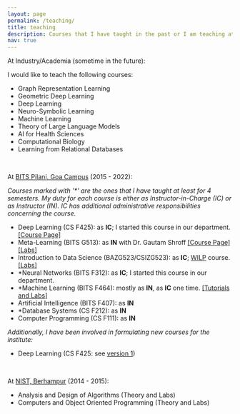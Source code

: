 ```yaml
---
layout: page
permalink: /teaching/
title: teaching
description: Courses that I have taught in the past or I am teaching at present.
nav: true
---
```


At Industry/Academia (sometime in the future):

I would like to teach the following courses:

 - Graph Representation Learning
 - Geometric Deep Learning
 - Deep Learning
 - Neuro-Symbolic Learning
 - Machine Learning
 - Theory of Large Language Models
 - AI for Health Sciences
 - Computational Biology
 - Learning from Relational Databases

<br/>

At <a rel="external nofollow" href="https://www.bits-pilani.ac.in/goa/ComputerScienceInformationsSystems/ComputerScienceandInformationSystems" target="_blank">BITS Pilani, Goa Campus</a> (2015 - 2022):

*Courses marked with '\*' are the ones that I have taught at least for 4 semesters. My duty for each course is either as Instructor-in-Charge (IC) or as Instructor (IN). IC has additional administrative responsibilities concerning the course.*

 - Deep Learning (CS F425): as **IC**; I started this course in our department. <a rel="external nofollow" href="https://github.com/tirtharajdash/CS-F425_Deep-Learning" target="_blank">[Course Page]</a>
 - Meta-Learning (BITS G513): as **IN** with Dr. Gautam Shroff <a rel="external nofollow" href="https://sites.google.com/view/meta-learning-2021/home" target="_blank">[Course Page]</a><a rel="external nofollow" href="https://github.com/tirtharajdash/BITS-G513_MetaLearning" target="_blank">[Labs]</a>
 - Introduction to Data Science (BAZG523/CSIZG523): as **IC**; <a rel="external nofollow" href="https://bits-pilani-wilp.ac.in/" target="_blank">WILP</a> course. <a rel="external nofollow" href="https://github.com/tirtharajdash/IntroductionToDataScience" target="_blank">[Labs]</a>
 - *Neural Networks (BITS F312): as **IC**; I started this course in our department.
 - *Machine Learning (BITS F464): mostly as **IN**, as **IC** one time. <a rel="external nofollow" href="http://bits-f464.github.io/" target="_blank">[Tutorials and Labs]</a>
 - Artificial Intelligence (BITS F407): as **IN**
 - *Database Systems (CS F212): as **IN**
 - Computer Programming (CS F111): as **IN**

*Additionally, I have been involved in formulating new courses for the institute:*

 - Deep Learning (CS F425: see <a rel="external nofollow" href="https://github.com/tirtharajdash/CS-F425_Deep-Learning#theory-materials" target="_blank">version 1</a>)

<br/>

At <a rel="external nofollow" href="https://www.nist.edu/" target="_blank">NIST, Berhampur</a> (2014 - 2015):

 - Analysis and Design of Algorithms (Theory and Labs)
 - Computers and Object Oriented Programming (Theory and Labs)

